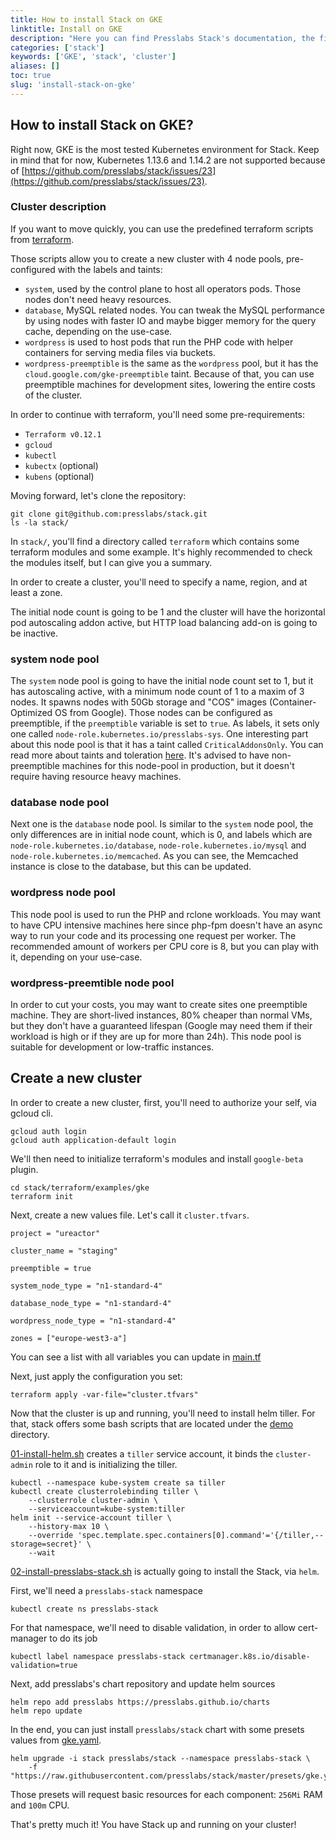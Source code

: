 ```yaml
---
title: How to install Stack on GKE
linktitle: Install on GKE
description: "Here you can find Presslabs Stack's documentation, the first open-source serverless hosting platform that bridges two major technologies: WordPress and Kubernetes."
categories: ['stack']
keywords: ['GKE', 'stack', 'cluster']
aliases: []
toc: true
slug: 'install-stack-on-gke'
---
```


## How to install Stack on GKE?

Right now, GKE is the most tested Kubernetes environment for Stack. Keep in mind that for now, Kubernetes 1.13.6 and 1.14.2 are not supported because of [https://github.com/presslabs/stack/issues/23](https://github.com/presslabs/stack/issues/23).

### Cluster description

If you want to move quickly, you can use the predefined terraform scripts from [terraform](https://github.com/presslabs/stack/tree/master/terraform/examples/gke).

Those scripts allow you to create a new cluster with 4 node pools, pre-configured with the labels and taints:

- `system`, used by the control plane to host all operators pods. Those nodes don't need heavy resources.
- `database`, MySQL related nodes. You can tweak the MySQL performance by using nodes with faster IO and maybe bigger memory for the query cache, depending on the use-case.
- `wordpress` is used to host pods that run the PHP code with helper containers for serving media files via buckets.
- `wordpress-preemptible` is the same as the `wordpress` pool, but it has the `cloud.google.com/gke-preemptible` taint. Because of that, you can use preemptible machines for development sites, lowering the entire costs of the cluster.

In order to continue with terraform, you'll need some pre-requirements:

- `Terraform v0.12.1`
- `gcloud`
- `kubectl`
- `kubectx` (optional)
- `kubens` (optional)

Moving forward, let's clone the repository:

``` shell
git clone git@github.com:presslabs/stack.git
ls -la stack/
```

In `stack/`, you'll find a directory called `terraform` which contains some terraform modules and some example. It's highly recommended to check the modules itself, but I can give you a summary.

In order to create a cluster, you'll need to specify a name, region, and at least a zone.

The initial node count is going to be 1 and the cluster will have the horizontal pod autoscaling addon active, but HTTP load balancing add-on is going to be inactive.

### system node pool

The `system` node pool is going to have the initial node count set to 1, but it has autoscaling active, with a minimum node count of 1 to a maxim of 3 nodes. It spawns nodes with 50Gb storage and "COS" images (Container-Optimized OS from Google). Those nodes can be configured as preemptible, if the `preemptible` variable is set to `true`. As labels, it sets only one called `node-role.kubernetes.io/presslabs-sys`. One interesting part about this node pool is that it has a taint called `CriticalAddonsOnly`. You can read more about taints and toleration [here](https://cloud.google.com/kubernetes-engine/docs/how-to/node-taints). It's advised to have non-preemptible machines for this node-pool in production, but it doesn't require having resource heavy machines.

### database node pool

Next one is the `database` node pool. Is similar to the `system` node pool, the only differences are in initial node count, which is 0, and labels which are `node-role.kubernetes.io/database`, `node-role.kubernetes.io/mysql` and `node-role.kubernetes.io/memcached`. As you can see, the Memcached instance is close to the database, but this can be updated.

### wordpress node pool

This node pool is used to run the PHP and rclone workloads. You may want to have CPU intensive machines here since php-fpm doesn't have an async way to run your code and its processing one request per worker. The recommended amount of workers per CPU core is 8, but you can play with it, depending on your use-case.

### wordpress-preemtible node pool

In order to cut your costs, you may want to create sites one preemptible machine. They are short-lived instances, 80% cheaper than normal VMs, but they don't have a guaranteed lifespan (Google may need them if their workload is high or if they are up for more than 24h). This node pool is suitable for development or low-traffic instances.

## Create a new cluster

In order to create a new cluster, first, you'll need to authorize your self, via gcloud cli.

``` shell
gcloud auth login
gcloud auth application-default login
```

We'll then need to initialize terraform's modules and install `google-beta` plugin.

``` shell
cd stack/terraform/examples/gke
terraform init
```

Next, create a new values file. Let's call it `cluster.tfvars`.

``` shell
project = "ureactor"

cluster_name = "staging"

preemptible = true

system_node_type = "n1-standard-4"

database_node_type = "n1-standard-4"

wordpress_node_type = "n1-standard-4"

zones = ["europe-west3-a"]
```

You can see a list with all variables you can update in [main.tf](https://github.com/presslabs/stack/blob/master/terraform/examples/gke/main.tf)

Next, just apply the configuration you set:

``` shell
terraform apply -var-file="cluster.tfvars"
```

Now that the cluster is up and running, you'll need to install helm tiller. For that, stack offers some bash scripts that are located under the [demo](https://github.com/presslabs/stack/tree/master/demo) directory.

[01-install-helm.sh](https://github.com/presslabs/stack/blob/master/demo/01-install-helm.sh) creates a `tiller` service account, it binds the `cluster-admin` role to it and is initializing the tiller.

``` shell
kubectl --namespace kube-system create sa tiller
kubectl create clusterrolebinding tiller \
    --clusterrole cluster-admin \
    --serviceaccount=kube-system:tiller
helm init --service-account tiller \
    --history-max 10 \
    --override 'spec.template.spec.containers[0].command'='{/tiller,--storage=secret}' \
    --wait
```

[02-install-presslabs-stack.sh](https://github.com/presslabs/stack/blob/master/demo/02-install-presslabs-stack.sh) is actually going to install the Stack, via `helm`.

First, we'll need a `presslabs-stack` namespace

``` shell
kubectl create ns presslabs-stack
```

For that namespace, we'll need to disable validation, in order to allow cert-manager to do its job

``` shell
kubectl label namespace presslabs-stack certmanager.k8s.io/disable-validation=true
```

Next, add presslabs's chart repository and update helm sources

``` shell
helm repo add presslabs https://presslabs.github.io/charts
helm repo update
```

In the end, you can just install `presslabs/stack` chart with some presets values from [gke.yaml](https://github.com/presslabs/stack/blob/master/presets/gke.yaml).

``` shell
helm upgrade -i stack presslabs/stack --namespace presslabs-stack \
    -f "https://raw.githubusercontent.com/presslabs/stack/master/presets/gke.yaml"
```

Those presets will request basic resources for each component: `256Mi` RAM and `100m` CPU.

That's pretty much it! You have Stack up and running on your cluster!
